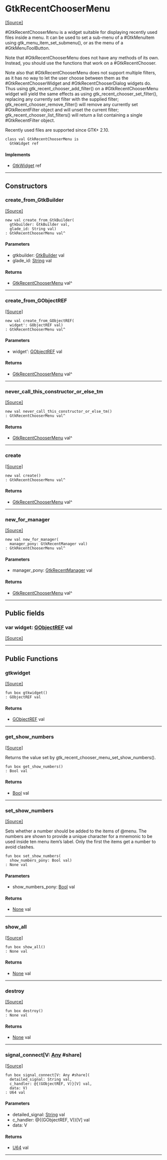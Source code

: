# GtkRecentChooserMenu
<span class="source-link">[[Source]](src/gtk3/GtkRecentChooserMenu.md#L6)</span>

#GtkRecentChooserMenu is a widget suitable for displaying recently used files
inside a menu.  It can be used to set a sub-menu of a #GtkMenuItem using
gtk_menu_item_set_submenu(), or as the menu of a #GtkMenuToolButton.

Note that #GtkRecentChooserMenu does not have any methods of its own. Instead,
you should use the functions that work on a #GtkRecentChooser.

Note also that #GtkRecentChooserMenu does not support multiple filters, as it
has no way to let the user choose between them as the #GtkRecentChooserWidget
and #GtkRecentChooserDialog widgets do. Thus using gtk_recent_chooser_add_filter()
on a #GtkRecentChooserMenu widget will yield the same effects as using
gtk_recent_chooser_set_filter(), replacing any currently set filter
with the supplied filter; gtk_recent_chooser_remove_filter() will remove
any currently set #GtkRecentFilter object and will unset the current filter;
gtk_recent_chooser_list_filters() will return a list containing a single
#GtkRecentFilter object.

Recently used files are supported since GTK+ 2.10.


```pony
class val GtkRecentChooserMenu is
  GtkWidget ref
```

#### Implements

* [GtkWidget](gtk3-GtkWidget.md) ref

---

## Constructors

### create_from_GtkBuilder
<span class="source-link">[[Source]](src/gtk3/GtkRecentChooserMenu.md#L31)</span>


```pony
new val create_from_GtkBuilder(
  gtkbuilder: GtkBuilder val,
  glade_id: String val)
: GtkRecentChooserMenu val^
```
#### Parameters

*   gtkbuilder: [GtkBuilder](gtk3-GtkBuilder.md) val
*   glade_id: [String](builtin-String.md) val

#### Returns

* [GtkRecentChooserMenu](gtk3-GtkRecentChooserMenu.md) val^

---

### create_from_GObjectREF
<span class="source-link">[[Source]](src/gtk3/GtkRecentChooserMenu.md#L34)</span>


```pony
new val create_from_GObjectREF(
  widget': GObjectREF val)
: GtkRecentChooserMenu val^
```
#### Parameters

*   widget': [GObjectREF](gtk3-..-gobject-GObjectREF.md) val

#### Returns

* [GtkRecentChooserMenu](gtk3-GtkRecentChooserMenu.md) val^

---

### never_call_this_constructor_or_else_tm
<span class="source-link">[[Source]](src/gtk3/GtkRecentChooserMenu.md#L37)</span>


```pony
new val never_call_this_constructor_or_else_tm()
: GtkRecentChooserMenu val^
```

#### Returns

* [GtkRecentChooserMenu](gtk3-GtkRecentChooserMenu.md) val^

---

### create
<span class="source-link">[[Source]](src/gtk3/GtkRecentChooserMenu.md#L41)</span>


```pony
new val create()
: GtkRecentChooserMenu val^
```

#### Returns

* [GtkRecentChooserMenu](gtk3-GtkRecentChooserMenu.md) val^

---

### new_for_manager
<span class="source-link">[[Source]](src/gtk3/GtkRecentChooserMenu.md#L44)</span>


```pony
new val new_for_manager(
  manager_pony: GtkRecentManager val)
: GtkRecentChooserMenu val^
```
#### Parameters

*   manager_pony: [GtkRecentManager](gtk3-GtkRecentManager.md) val

#### Returns

* [GtkRecentChooserMenu](gtk3-GtkRecentChooserMenu.md) val^

---

## Public fields

### var widget: [GObjectREF](gtk3-..-gobject-GObjectREF.md) val
<span class="source-link">[[Source]](src/gtk3/GtkRecentChooserMenu.md#L27)</span>



---

## Public Functions

### gtkwidget
<span class="source-link">[[Source]](src/gtk3/GtkRecentChooserMenu.md#L29)</span>


```pony
fun box gtkwidget()
: GObjectREF val
```

#### Returns

* [GObjectREF](gtk3-..-gobject-GObjectREF.md) val

---

### get_show_numbers
<span class="source-link">[[Source]](src/gtk3/GtkRecentChooserMenu.md#L48)</span>


Returns the value set by gtk_recent_chooser_menu_set_show_numbers().


```pony
fun box get_show_numbers()
: Bool val
```

#### Returns

* [Bool](builtin-Bool.md) val

---

### set_show_numbers
<span class="source-link">[[Source]](src/gtk3/GtkRecentChooserMenu.md#L54)</span>


Sets whether a number should be added to the items of @menu.  The
numbers are shown to provide a unique character for a mnemonic to
be used inside ten menu item’s label.  Only the first the items
get a number to avoid clashes.


```pony
fun box set_show_numbers(
  show_numbers_pony: Bool val)
: None val
```
#### Parameters

*   show_numbers_pony: [Bool](builtin-Bool.md) val

#### Returns

* [None](builtin-None.md) val

---

### show_all
<span class="source-link">[[Source]](src/gtk3/GtkWidget.md#L4)</span>


```pony
fun box show_all()
: None val
```

#### Returns

* [None](builtin-None.md) val

---

### destroy
<span class="source-link">[[Source]](src/gtk3/GtkWidget.md#L7)</span>


```pony
fun box destroy()
: None val
```

#### Returns

* [None](builtin-None.md) val

---

### signal_connect\[V: [Any](builtin-Any.md) #share\]
<span class="source-link">[[Source]](src/gtk3/GtkWidget.md#L10)</span>


```pony
fun box signal_connect[V: Any #share](
  detailed_signal: String val,
  c_handler: @{(GObjectREF, V)}[V] val,
  data: V)
: U64 val
```
#### Parameters

*   detailed_signal: [String](builtin-String.md) val
*   c_handler: @{(GObjectREF, V)}[V] val
*   data: V

#### Returns

* [U64](builtin-U64.md) val

---

